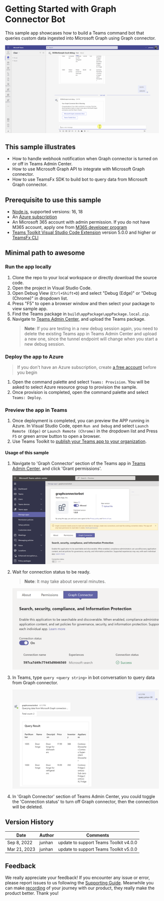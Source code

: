 # Getting Started with Graph Connector Bot

This sample app showcases how to build a Teams command bot that queries custom data ingested into Microsoft Graph using Graph connector.

![Graph Connector Overview](images/graph-connector-bot-demo.gif)

## This sample illustrates
- How to handle webhook notification when Graph connector is turned on or off in Teams Admin Center.
- How to use Microsoft Graph API to integrate with Microsoft Graph connector.
- How to use TeamsFx SDK to build bot to query data from Microsoft Graph connector.

## Prerequisite to use this sample
- [Node.js](https://nodejs.org/), supported versions: 16, 18
- An [Azure subscription](https://azure.microsoft.com/en-us/free/)
- An Microsoft 365 account with admin permission. If you do not have M365 account, apply one from [M365 developer program](https://developer.microsoft.com/en-us/microsoft-365/dev-program)
- [Teams Toolkit Visual Studio Code Extension](https://aka.ms/teams-toolkit) version 5.0.0 and higher or [TeamsFx CLI](https://aka.ms/teamsfx-cli)

## Minimal path to awesome

### Run the app locally
1. Clone the repo to your local workspace or directly download the source code.
1. Open the project in Visual Studio Code.
1. Open Debug View (`Ctrl+Shift+D`) and select "Debug (Edge)" or "Debug (Chrome)" in dropdown list.
1. Press "F5" to open a browser window and then select your package to view sample app.
1. Find the Teams package in `build\appPackage\appPackage.local.zip`.
1. Navigate to [Teams Admin Center](https://admin.teams.microsoft.com/policies/manage-apps), and upload the Teams package.
    > **Note**: If you are testing in a new debug session again, you need to delete the existing Teams app in Teams Admin Center and upload a new one, since the tunnel endpoint will change when you start a new debug session.

### Deploy the app to Azure
> If you don't have an Azure subscription, create [a free account](https://azure.microsoft.com/en-us/free/) before you begin
1. Open the command palette and select `Teams: Provision`. You will be asked to select Azure resource group to provision the sample.
1. Once provision is completed, open the command palette and select `Teams: Deploy`.

### Preview the app in Teams
1. Once deployment is completed, you can preview the APP running in Azure. In Visual Studio Code, open `Run and Debug` and select `Launch Remote (Edge)` or `Launch Remote (Chrome)` in the dropdown list and Press `F5` or green arrow button to open a browser.
1. Use Teams Toolkit to [publish your Teams app to your organization](https://docs.microsoft.com/en-us/microsoftteams/platform/toolkit/publish#publish-to-your-organization).

#### Usage of this sample
1. Navigate to 'Graph Connector' section of the Teams app in [Teams Admin Center](https://admin.teams.microsoft.com/policies/manage-apps), and click 'Grant permissions'.

    ![Grant permissions](images/grant-permission.png)

1. Wait for connection status to be ready.

    > **Note**: It may take about several minutes.

    ![Connection ready](images/connection-ready.png)

1. In Teams, type `query <query string>` in bot conversation to query data from Graph connector.

    ![Query](images/query.png)

1. In 'Graph Connector' section of Teams Admin Center, you could toggle the 'Connection status' to turn off Graph connector, then the connection will be deleted.

## Version History
|Date| Author| Comments|
|---|---|---|
| Sep 8, 2022 | junhan | update to support Teams Toolkit v4.0.0 |
| Mar 21, 2023 | junhan | update to support Teams Toolkit v5.0.0 |

## Feedback
We really appreciate your feedback! If you encounter any issue or error, please report issues to us following the [Supporting Guide](https://github.com/OfficeDev/TeamsFx-Samples/blob/dev/SUPPORT.md). Meanwhile you can make [recording](https://aka.ms/teamsfx-record) of your journey with our product, they really make the product better. Thank you!
